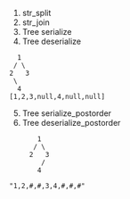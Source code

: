 

1. str_split
2. str_join
3. Tree serialize
4. Tree deserialize
```
  1
 / \
2   3
 \
  4
[1,2,3,null,4,null,null]
```
5. Tree serialize_postorder
6. Tree deserialize_postorder
```
       1
      / \
     2   3
        /
       4

"1,2,#,#,3,4,#,#,#"

```
